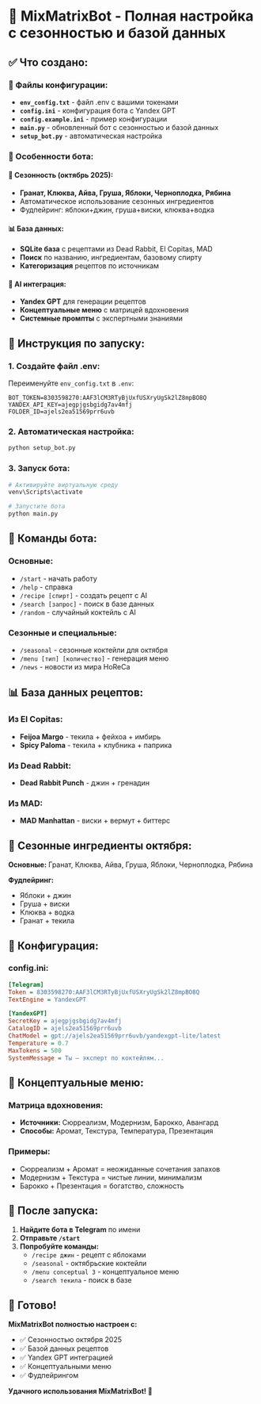 # 🍹 MixMatrixBot - Полная настройка с сезонностью и базой данных

## ✅ Что создано:

### 📁 Файлы конфигурации:
- **`env_config.txt`** - файл .env с вашими токенами
- **`config.ini`** - конфигурация бота с Yandex GPT
- **`config.example.ini`** - пример конфигурации
- **`main.py`** - обновленный бот с сезонностью и базой данных
- **`setup_bot.py`** - автоматическая настройка

### 🎯 Особенности бота:

#### 🍂 Сезонность (октябрь 2025):
- **Гранат, Клюква, Айва, Груша, Яблоки, Черноплодка, Рябина**
- Автоматическое использование сезонных ингредиентов
- Фудпейринг: яблоки+джин, груша+виски, клюква+водка

#### 📊 База данных:
- **SQLite база** с рецептами из Dead Rabbit, El Copitas, MAD
- **Поиск** по названию, ингредиентам, базовому спирту
- **Категоризация** рецептов по источникам

#### 🤖 AI интеграция:
- **Yandex GPT** для генерации рецептов
- **Концептуальные меню** с матрицей вдохновения
- **Системные промпты** с экспертными знаниями

## 🚀 Инструкция по запуску:

### 1. Создайте файл .env:
Переименуйте `env_config.txt` в `.env`:
```env
BOT_TOKEN=8303598270:AAF3lCM3RTyBjUxfUSXryUgSk2lZ8mpBO8Q
YANDEX_API_KEY=ajegpjgsbgidg7av4mfj
FOLDER_ID=ajels2ea51569prr6uvb
```

### 2. Автоматическая настройка:
```bash
python setup_bot.py
```

### 3. Запуск бота:
```bash
# Активируйте виртуальную среду
venv\Scripts\activate

# Запустите бота
python main.py
```

## 🎯 Команды бота:

### Основные:
- `/start` - начать работу
- `/help` - справка
- `/recipe [спирт]` - создать рецепт с AI
- `/search [запрос]` - поиск в базе данных
- `/random` - случайный коктейль с AI

### Сезонные и специальные:
- `/seasonal` - сезонные коктейли для октября
- `/menu [тип] [количество]` - генерация меню
- `/news` - новости из мира HoReCa

## 📊 База данных рецептов:

### Из El Copitas:
- **Feijoa Margo** - текила + фейхоа + имбирь
- **Spicy Paloma** - текила + клубника + паприка

### Из Dead Rabbit:
- **Dead Rabbit Punch** - джин + гренадин

### Из MAD:
- **MAD Manhattan** - виски + вермут + биттерс

## 🍂 Сезонные ингредиенты октября:

**Основные:** Гранат, Клюква, Айва, Груша, Яблоки, Черноплодка, Рябина

**Фудпейринг:**
- Яблоки + джин
- Груша + виски  
- Клюква + водка
- Гранат + текила

## 🔧 Конфигурация:

### config.ini:
```ini
[Telegram]
Token = 8303598270:AAF3lCM3RTyBjUxfUSXryUgSk2lZ8mpBO8Q
TextEngine = YandexGPT

[YandexGPT]
SecretKey = ajegpjgsbgidg7av4mfj
CatalogID = ajels2ea51569prr6uvb
ChatModel = gpt://ajels2ea51569prr6uvb/yandexgpt-lite/latest
Temperature = 0.7
MaxTokens = 500
SystemMessage = Ты — эксперт по коктейлям...
```

## 🎨 Концептуальные меню:

### Матрица вдохновения:
- **Источники:** Сюрреализм, Модернизм, Барокко, Авангард
- **Способы:** Аромат, Текстура, Температура, Презентация

### Примеры:
- Сюрреализм + Аромат = неожиданные сочетания запахов
- Модернизм + Текстура = чистые линии, минимализм
- Барокко + Презентация = богатство, сложность

## 📱 После запуска:

1. **Найдите бота в Telegram** по имени
2. **Отправьте `/start`**
3. **Попробуйте команды:**
   - `/recipe джин` - рецепт с яблоками
   - `/seasonal` - октябрьские коктейли
   - `/menu conceptual 3` - концептуальное меню
   - `/search текила` - поиск в базе

## 🎉 Готово!

**MixMatrixBot полностью настроен с:**
- ✅ Сезонностью октября 2025
- ✅ Базой данных рецептов
- ✅ Yandex GPT интеграцией
- ✅ Концептуальными меню
- ✅ Фудпейрингом

**Удачного использования MixMatrixBot! 🍹**



